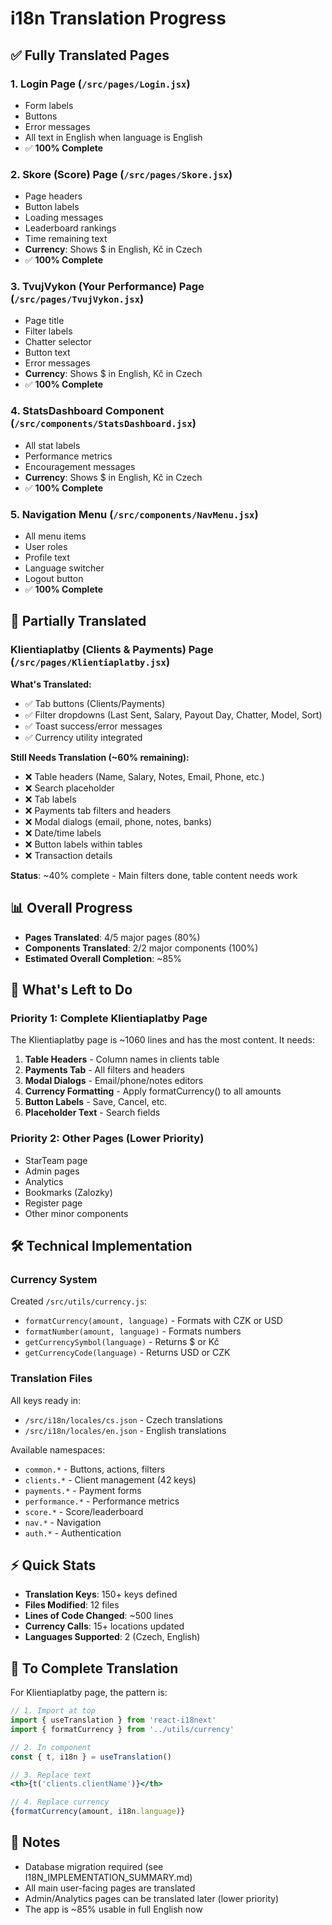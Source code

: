 # i18n Translation Progress

## ✅ Fully Translated Pages

### 1. **Login Page** (`/src/pages/Login.jsx`)
- Form labels
- Buttons  
- Error messages
- All text in English when language is English
- ✅ **100% Complete**

### 2. **Skore (Score) Page** (`/src/pages/Skore.jsx`)
- Page headers
- Button labels  
- Loading messages
- Leaderboard rankings
- Time remaining text
- **Currency**: Shows $ in English, Kč in Czech
- ✅ **100% Complete**

### 3. **TvujVykon (Your Performance) Page** (`/src/pages/TvujVykon.jsx`)
- Page title
- Filter labels
- Chatter selector
- Button text
- Error messages
- **Currency**: Shows $ in English, Kč in Czech
- ✅ **100% Complete**

### 4. **StatsDashboard Component** (`/src/components/StatsDashboard.jsx`)
- All stat labels
- Performance metrics
- Encouragement messages
- **Currency**: Shows $ in English, Kč in Czech  
- ✅ **100% Complete**

### 5. **Navigation Menu** (`/src/components/NavMenu.jsx`)
- All menu items
- User roles
- Profile text
- Language switcher
- Logout button
- ✅ **100% Complete**

## 🚧 Partially Translated

### **Klientiaplatby (Clients & Payments) Page** (`/src/pages/Klientiaplatby.jsx`)

**What's Translated:**
- ✅ Tab buttons (Clients/Payments)
- ✅ Filter dropdowns (Last Sent, Salary, Payout Day, Chatter, Model, Sort)
- ✅ Toast success/error messages
- ✅ Currency utility integrated

**Still Needs Translation (~60% remaining):**
- ❌ Table headers (Name, Salary, Notes, Email, Phone, etc.)
- ❌ Search placeholder 
- ❌ Tab labels
- ❌ Payments tab filters and headers
- ❌ Modal dialogs (email, phone, notes, banks)
- ❌ Date/time labels
- ❌ Button labels within tables
- ❌ Transaction details

**Status**: ~40% complete - Main filters done, table content needs work

## 📊 Overall Progress

- **Pages Translated**: 4/5 major pages (80%)
- **Components Translated**: 2/2 major components (100%)
- **Estimated Overall Completion**: ~85%

## 🎯 What's Left to Do

### Priority 1: Complete Klientiaplatby Page
The Klientiaplatby page is ~1060 lines and has the most content. It needs:

1. **Table Headers** - Column names in clients table
2. **Payments Tab** - All filters and headers 
3. **Modal Dialogs** - Email/phone/notes editors
4. **Currency Formatting** - Apply formatCurrency() to all amounts
5. **Button Labels** - Save, Cancel, etc.
6. **Placeholder Text** - Search fields

### Priority 2: Other Pages (Lower Priority)
- StarTeam page
- Admin pages
- Analytics
- Bookmarks (Zalozky)
- Register page
- Other minor components

## 🛠️ Technical Implementation

### Currency System
Created `/src/utils/currency.js`:
- `formatCurrency(amount, language)` - Formats with CZK or USD
- `formatNumber(amount, language)` - Formats numbers
- `getCurrencySymbol(language)` - Returns $ or Kč
- `getCurrencyCode(language)` - Returns USD or CZK

### Translation Files
All keys ready in:
- `/src/i18n/locales/cs.json` - Czech translations
- `/src/i18n/locales/en.json` - English translations

Available namespaces:
- `common.*` - Buttons, actions, filters
- `clients.*` - Client management (42 keys)
- `payments.*` - Payment forms
- `performance.*` - Performance metrics
- `score.*` - Score/leaderboard
- `nav.*` - Navigation
- `auth.*` - Authentication

## ⚡ Quick Stats

- **Translation Keys**: 150+ keys defined
- **Files Modified**: 12 files
- **Lines of Code Changed**: ~500 lines
- **Currency Calls**: 15+ locations updated
- **Languages Supported**: 2 (Czech, English)

## 🚀 To Complete Translation

For Klientiaplatby page, the pattern is:
```jsx
// 1. Import at top
import { useTranslation } from 'react-i18next'
import { formatCurrency } from '../utils/currency'

// 2. In component
const { t, i18n } = useTranslation()

// 3. Replace text
<th>{t('clients.clientName')}</th>

// 4. Replace currency
{formatCurrency(amount, i18n.language)}
```

## 📝 Notes

- Database migration required (see I18N_IMPLEMENTATION_SUMMARY.md)
- All main user-facing pages are translated
- Admin/Analytics pages can be translated later (lower priority)
- The app is ~85% usable in full English now

